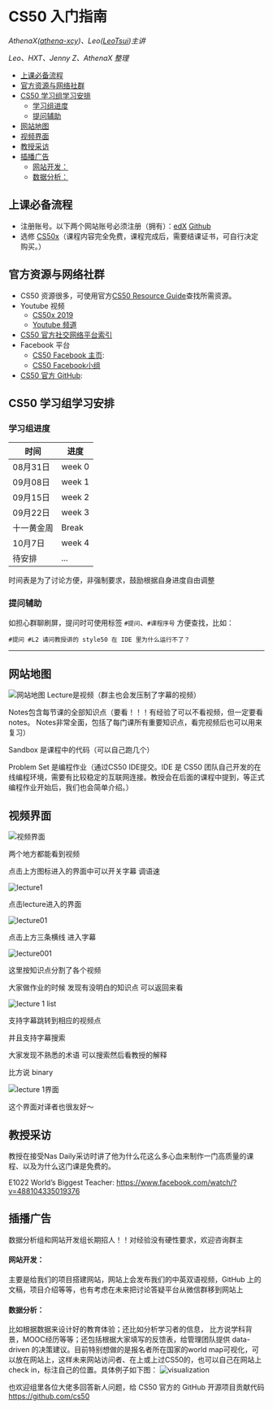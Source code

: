 # CS50 入门指南

_AthenaX([athena-xcy](https://github.com/athena-xcy))、Leo([LeoTsui](https://www.github.com/LeoTsui))主讲_

_Leo、HXT、Jenny Z、AthenaX 整理_

- [上课必备流程](#%e4%b8%8a%e8%af%be%e5%bf%85%e5%a4%87%e6%b5%81%e7%a8%8b)
- [官方资源与网络社群](#%e5%ae%98%e6%96%b9%e8%b5%84%e6%ba%90%e4%b8%8e%e7%bd%91%e7%bb%9c%e7%a4%be%e7%be%a4)
- [CS50 学习组学习安排](#cs50-%e5%ad%a6%e4%b9%a0%e7%bb%84%e5%ad%a6%e4%b9%a0%e5%ae%89%e6%8e%92)
  - [学习组进度](#%e5%ad%a6%e4%b9%a0%e7%bb%84%e8%bf%9b%e5%ba%a6)
  - [提问辅助](#%e6%8f%90%e9%97%ae%e8%be%85%e5%8a%a9)
- [网站地图](#%e7%bd%91%e7%ab%99%e5%9c%b0%e5%9b%be)
- [视频界面](#%e8%a7%86%e9%a2%91%e7%95%8c%e9%9d%a2)
- [教授采访](#%e6%95%99%e6%8e%88%e9%87%87%e8%ae%bf)
- [插播广告](#%e6%8f%92%e6%92%ad%e5%b9%bf%e5%91%8a)
    - [网站开发：](#%e7%bd%91%e7%ab%99%e5%bc%80%e5%8f%91)
    - [数据分析：](#%e6%95%b0%e6%8d%ae%e5%88%86%e6%9e%90)

## 上课必备流程

* 注册账号。以下两个网站账号必须注册（拥有）：[edX](https://edx.org) [Github](https://github.com)
* 选修 [CS50x](https://www.edx.org/course/cs50s-introduction-to-computer-science)（课程内容完全免费，课程完成后，需要结课证书，可自行决定购买。）

## 官方资源与网络社群

* CS50 资源很多，可使用官方[CS50 Resource Guide](https://cs50.harvard.edu/college/2019/fall/guide.pdf)查找所需资源。
* Youtube 视频
    * [CS50x 2019](https://www.youtube.com/watch?v=3oFAJtFE8YU)
    * [Youtube 频道](https://www.youtube.com/user/cs50tv)
* [CS50 官方社交网络平台索引](https://courses.edx.org/courses/course-v1:HarvardX+CS50+X/a7ec0c0a7b6e460f877da0734811c4cd/)
* Facebook 平台
    * [CS50 Facebook 主页](https://www.facebook.com/cs50): 
    * [CS50 Facebook小组](https://www.facebook.com/groups/cs50)
* [CS50 官方 GitHub](https://github.com/cs50): 

## CS50 学习组学习安排

### 学习组进度

| 时间       | 进度   |
| ---------- | ------ |
| 08月31日   | week 0 |
| 09月08日   | week 1 |
| 09月15日   | week 2 |
| 09月22日   | week 3 |
| 十一黄金周 | Break  |
| 10月7日    | week 4 |
| 待安排     | ...    |

时间表是为了讨论方便，非强制要求，鼓励根据自身进度自由调整

### 提问辅助

如担心群聊刷屏，提问时可使用标签 `#提问`、`#课程序号` 方便查找，比如：

```
#提问 #L2 请问教授讲的 style50 在 IDE 里为什么运行不了？
```
--------

## 网站地图

![网站地图](https://github.com/tomato018/CS50-Study-Group/blob/master/images/image10.png)
Lecture是视频（群主也会发压制了字幕的视频）

Notes包含每节课的全部知识点（要看！！！有经验了可以不看视频，但一定要看notes。 Notes非常全面，包括了每门课所有重要知识点，看完视频后也可以用来复习）

Sandbox 是课程中的代码（可以自己跑几个）

Problem Set 是编程作业（通过CS50 IDE提交。IDE 是 CS50 团队自己开发的在线编程环境，需要有比较稳定的互联网连接。教授会在后面的课程中提到，等正式编程作业开始后，我们也会简单介绍。）

## 视频界面

![视频界面](https://github.com/tomato018/CS50-Study-Group/blob/master/images/image11.png)

两个地方都能看到视频

点击上方图标进入的界面中可以开关字幕 调语速

![lecture1](https://github.com/tomato018/CS50-Study-Group/blob/master/images/image12.png)

点击lecture进入的界面

![lecture01](https://github.com/tomato018/CS50-Study-Group/blob/master/images/image12.png)

点击上方三条横线 进入字幕

![lecture001](https://github.com/tomato018/CS50-Study-Group/blob/master/images/image14.png)

这里按知识点分割了各个视频

大家做作业的时候 发现有没明白的知识点 可以返回来看

![lecture 1 list](https://github.com/tomato018/CS50-Study-Group/blob/master/images/image15.png)

支持字幕跳转到相应的视频点

并且支持字幕搜索 

大家发现不熟悉的术语 可以搜索然后看教授的解释

比方说 binary

![lecture 1界面](https://github.com/tomato018/CS50-Study-Group/blob/master/images/image16.png)

这个界面对译者也很友好～

## 教授采访

教授在接受Nas Daily采访时讲了他为什么花这么多心血来制作一门高质量的课程、以及为什么这门课是免费的。

E1022 World’s Biggest Teacher: 
https://www.facebook.com/watch/?v=488104335019376

## 插播广告
数据分析组和网站开发组长期招人！！对经验没有硬性要求，欢迎咨询群主
#### 网站开发：
主要是给我们的项目搭建网站，网站上会发布我们的中英双语视频，GitHub 上的文稿，项目介绍等等，也有考虑在未来把讨论答疑平台从微信群移到网站上
#### 数据分析：
比如根据数据来设计好的教育体验；还比如分析学习者的信息， 比方说学科背景，MOOC经历等等；还包括根据大家填写的反馈表，给管理团队提供 data-driven 的决策建议。目前特别想做的是报名者所在国家的world map可视化，可以放在网站上，这样未来网站访问者、在上或上过CS50的，也可以自己在网站上check in，标注自己的位置。具体例子如下图：
![visualization](https://github.com/tomato018/CS50-Study-Group/blob/master/images/image17.png)

也欢迎组里各位大佬多回答新人问题，给 CS50 官方的 GitHub 开源项目贡献代码 https://github.com/cs50
